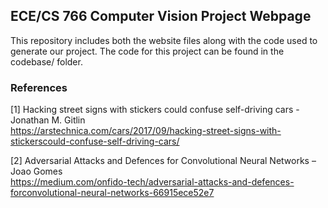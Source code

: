 ## ECE/CS 766 Computer Vision Project Webpage

This repository includes both the website files along with the code used to generate our project. The code for this project can be found in the codebase/ folder.

### References
[1] Hacking street signs with stickers could confuse self-driving cars - Jonathan M. Gitlin \
https://arstechnica.com/cars/2017/09/hacking-street-signs-with-stickerscould-confuse-self-driving-cars/

[2] Adversarial Attacks and Defences for Convolutional Neural Networks – Joao Gomes \
https://medium.com/onfido-tech/adversarial-attacks-and-defences-forconvolutional-neural-networks-66915ece52e7